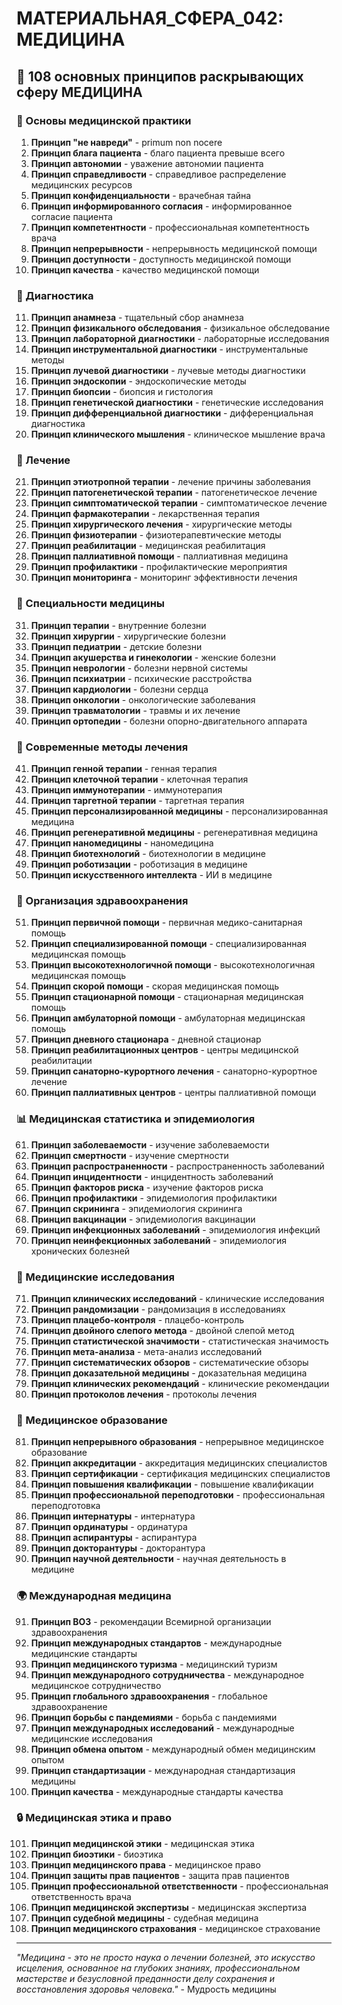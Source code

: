 # МАТЕРИАЛЬНАЯ_СФЕРА_042: МЕДИЦИНА

## 🌟 108 основных принципов раскрывающих сферу МЕДИЦИНА

### 🏥 Основы медицинской практики

1. **Принцип "не навреди"** - primum non nocere
2. **Принцип блага пациента** - благо пациента превыше всего
3. **Принцип автономии** - уважение автономии пациента
4. **Принцип справедливости** - справедливое распределение медицинских ресурсов
5. **Принцип конфиденциальности** - врачебная тайна
6. **Принцип информированного согласия** - информированное согласие пациента
7. **Принцип компетентности** - профессиональная компетентность врача
8. **Принцип непрерывности** - непрерывность медицинской помощи
9. **Принцип доступности** - доступность медицинской помощи
10. **Принцип качества** - качество медицинской помощи

### 🔬 Диагностика

11. **Принцип анамнеза** - тщательный сбор анамнеза
12. **Принцип физикального обследования** - физикальное обследование
13. **Принцип лабораторной диагностики** - лабораторные исследования
14. **Принцип инструментальной диагностики** - инструментальные методы
15. **Принцип лучевой диагностики** - лучевые методы диагностики
16. **Принцип эндоскопии** - эндоскопические методы
17. **Принцип биопсии** - биопсия и гистология
18. **Принцип генетической диагностики** - генетические исследования
19. **Принцип дифференциальной диагностики** - дифференциальная диагностика
20. **Принцип клинического мышления** - клиническое мышление врача

### 💊 Лечение

21. **Принцип этиотропной терапии** - лечение причины заболевания
22. **Принцип патогенетической терапии** - патогенетическое лечение
23. **Принцип симптоматической терапии** - симптоматическое лечение
24. **Принцип фармакотерапии** - лекарственная терапия
25. **Принцип хирургического лечения** - хирургические методы
26. **Принцип физиотерапии** - физиотерапевтические методы
27. **Принцип реабилитации** - медицинская реабилитация
28. **Принцип паллиативной помощи** - паллиативная медицина
29. **Принцип профилактики** - профилактические мероприятия
30. **Принцип мониторинга** - мониторинг эффективности лечения

### 🏥 Специальности медицины

31. **Принцип терапии** - внутренние болезни
32. **Принцип хирургии** - хирургические болезни
33. **Принцип педиатрии** - детские болезни
34. **Принцип акушерства и гинекологии** - женские болезни
35. **Принцип неврологии** - болезни нервной системы
36. **Принцип психиатрии** - психические расстройства
37. **Принцип кардиологии** - болезни сердца
38. **Принцип онкологии** - онкологические заболевания
39. **Принцип травматологии** - травмы и их лечение
40. **Принцип ортопедии** - болезни опорно-двигательного аппарата

### 🧬 Современные методы лечения

41. **Принцип генной терапии** - генная терапия
42. **Принцип клеточной терапии** - клеточная терапия
43. **Принцип иммунотерапии** - иммунотерапия
44. **Принцип таргетной терапии** - таргетная терапия
45. **Принцип персонализированной медицины** - персонализированная медицина
46. **Принцип регенеративной медицины** - регенеративная медицина
47. **Принцип наномедицины** - наномедицина
48. **Принцип биотехнологий** - биотехнологии в медицине
49. **Принцип роботизации** - роботизация в медицине
50. **Принцип искусственного интеллекта** - ИИ в медицине

### 🏥 Организация здравоохранения

51. **Принцип первичной помощи** - первичная медико-санитарная помощь
52. **Принцип специализированной помощи** - специализированная медицинская помощь
53. **Принцип высокотехнологичной помощи** - высокотехнологичная медицинская помощь
54. **Принцип скорой помощи** - скорая медицинская помощь
55. **Принцип стационарной помощи** - стационарная медицинская помощь
56. **Принцип амбулаторной помощи** - амбулаторная медицинская помощь
57. **Принцип дневного стационара** - дневной стационар
58. **Принцип реабилитационных центров** - центры медицинской реабилитации
59. **Принцип санаторно-курортного лечения** - санаторно-курортное лечение
60. **Принцип паллиативных центров** - центры паллиативной помощи

### 📊 Медицинская статистика и эпидемиология

61. **Принцип заболеваемости** - изучение заболеваемости
62. **Принцип смертности** - изучение смертности
63. **Принцип распространенности** - распространенность заболеваний
64. **Принцип инцидентности** - инцидентность заболеваний
65. **Принцип факторов риска** - изучение факторов риска
66. **Принцип профилактики** - эпидемиология профилактики
67. **Принцип скрининга** - эпидемиология скрининга
68. **Принцип вакцинации** - эпидемиология вакцинации
69. **Принцип инфекционных заболеваний** - эпидемиология инфекций
70. **Принцип неинфекционных заболеваний** - эпидемиология хронических болезней

### 🔬 Медицинские исследования

71. **Принцип клинических исследований** - клинические исследования
72. **Принцип рандомизации** - рандомизация в исследованиях
73. **Принцип плацебо-контроля** - плацебо-контроль
74. **Принцип двойного слепого метода** - двойной слепой метод
75. **Принцип статистической значимости** - статистическая значимость
76. **Принцип мета-анализа** - мета-анализ исследований
77. **Принцип систематических обзоров** - систематические обзоры
78. **Принцип доказательной медицины** - доказательная медицина
79. **Принцип клинических рекомендаций** - клинические рекомендации
80. **Принцип протоколов лечения** - протоколы лечения

### 🏥 Медицинское образование

81. **Принцип непрерывного образования** - непрерывное медицинское образование
82. **Принцип аккредитации** - аккредитация медицинских специалистов
83. **Принцип сертификации** - сертификация медицинских специалистов
84. **Принцип повышения квалификации** - повышение квалификации
85. **Принцип профессиональной переподготовки** - профессиональная переподготовка
86. **Принцип интернатуры** - интернатура
87. **Принцип ординатуры** - ординатура
88. **Принцип аспирантуры** - аспирантура
89. **Принцип докторантуры** - докторантура
90. **Принцип научной деятельности** - научная деятельность в медицине

### 🌍 Международная медицина

91. **Принцип ВОЗ** - рекомендации Всемирной организации здравоохранения
92. **Принцип международных стандартов** - международные медицинские стандарты
93. **Принцип медицинского туризма** - медицинский туризм
94. **Принцип международного сотрудничества** - международное медицинское сотрудничество
95. **Принцип глобального здравоохранения** - глобальное здравоохранение
96. **Принцип борьбы с пандемиями** - борьба с пандемиями
97. **Принцип международных исследований** - международные медицинские исследования
98. **Принцип обмена опытом** - международный обмен медицинским опытом
99. **Принцип стандартизации** - международная стандартизация медицины
100. **Принцип качества** - международные стандарты качества

### 🔒 Медицинская этика и право

101. **Принцип медицинской этики** - медицинская этика
102. **Принцип биоэтики** - биоэтика
103. **Принцип медицинского права** - медицинское право
104. **Принцип защиты прав пациентов** - защита прав пациентов
105. **Принцип профессиональной ответственности** - профессиональная ответственность врача
106. **Принцип медицинской экспертизы** - медицинская экспертиза
107. **Принцип судебной медицины** - судебная медицина
108. **Принцип медицинского страхования** - медицинское страхование

---

*"Медицина - это не просто наука о лечении болезней, это искусство исцеления, основанное на глубоких знаниях, профессиональном мастерстве и безусловной преданности делу сохранения и восстановления здоровья человека."* - Мудрость медицины
